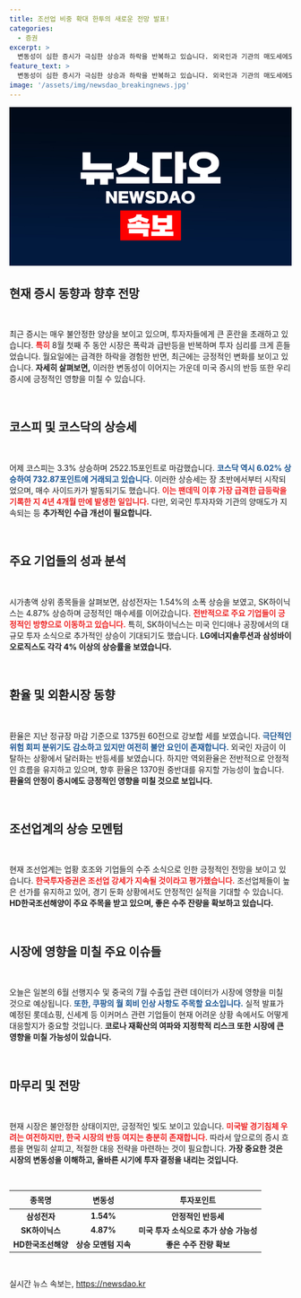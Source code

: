```yaml
---
title: 조선업 비중 확대 한투의 새로운 전망 발표!
categories:
  - 증권
excerpt: >
  변동성이 심한 증시가 극심한 상승과 하락을 반복하고 있습니다. 외국인과 기관의 매도세에도 불구하고 개인 투자자들의 매수세가 집중되며, 조선업종의 선전이 주목받고 있습니다. 오늘 장에서의 흐름에 귀추가 주목됩니다.
feature_text: >
  변동성이 심한 증시가 극심한 상승과 하락을 반복하고 있습니다. 외국인과 기관의 매도세에도 불구하고 개인 투자자들의 매수세가 집중되며, 조선업종의 선전이 주목받고 있습니다. 오늘 장에서의 흐름에 귀추가 주목됩니다.
image: '/assets/img/newsdao_breakingnews.jpg'
---
```


<p><img src="/assets/img/newsdao_breakingnews.jpg" alt="firstkoreanews 속보" /></p>

<h2 data-ke-size="size26">현재 증시 동향과 향후 전망</h2>

<p data-ke-size="size16">&nbsp;</p>

<p>최근 증시는 매우 불안정한 양상을 보이고 있으며, 투자자들에게 큰 혼란을 초래하고 있습니다. <b><span style="color: #ee2323;">특히</span></b> 8월 첫째 주 동안 시장은 폭락과 급반등을 반복하며 투자 심리를 크게 흔들었습니다. 월요일에는 급격한 하락을 경험한 반면, 최근에는 긍정적인 변화를 보이고 있습니다. <b><span style="highlight: #21538527;">자세히 살펴보면,</span></b> 이러한 변동성이 이어지는 가운데 미국 증시의 반등 또한 우리 증시에 긍정적인 영향을 미칠 수 있습니다. </p>

<p data-ke-size="size16">&nbsp;</p>

<h2 data-ke-size="size26">코스피 및 코스닥의 상승세</h2>

<p data-ke-size="size16">&nbsp;</p>

<p>어제 코스피는 3.3% 상승하며 2522.15포인트로 마감했습니다. <b><span style="color: #1a5490;">코스닥 역시 6.02% 상승하여 732.87포인트에 거래되고 있습니다.</span></b> 이러한 상승세는 장 초반에서부터 시작되었으며, 매수 사이드카가 발동되기도 했습니다. <b><span style="color: #ee2323;">이는 팬데믹 이후 가장 급격한 급등락을 기록한 지 4년 4개월 만에 발생한 일입니다.</span></b> 다만, 외국인 투자자와 기관의 양매도가 지속되는 등 <b><span style="highlight: #21538527;">추가적인 수급 개선이 필요합니다.</span></b> </p>

<p data-ke-size="size16">&nbsp;</p>

<h2 data-ke-size="size26">주요 기업들의 성과 분석</h2>

<p data-ke-size="size16">&nbsp;</p>

<p>시가총액 상위 종목들을 살펴보면, 삼성전자는 1.54%의 소폭 상승을 보였고, SK하이닉스는 4.87% 상승하며 긍정적인 매수세를 이어갔습니다. <b><span style="color: #ee2323;">전반적으로 주요 기업들이 긍정적인 방향으로 이동하고 있습니다.</span></b> 특히, SK하이닉스는 미국 인디애나 공장에서의 대규모 투자 소식으로 추가적인 상승이 기대되기도 했습니다. <b><span style="highlight: #21538527;">LG에너지솔루션과 삼성바이오로직스도 각각 4% 이상의 상승률을 보였습니다.</span></b></p>

<p data-ke-size="size16">&nbsp;</p>

<h2 data-ke-size="size26">환율 및 외환시장 동향</h2>

<p data-ke-size="size16">&nbsp;</p>

<p>환율은 지난 정규장 마감 기준으로 1375원 60전으로 강보합 세를 보였습니다. <b><span style="color: #1a5490;">극단적인 위험 회피 분위기도 감소하고 있지만 여전히 불안 요인이 존재합니다.</span></b> 외국인 자금이 이탈하는 상황에서 달러화는 반등세를 보였습니다. 하지만 역외환율은 전반적으로 안정적인 흐름을 유지하고 있으며, 향후 환율은 1370원 중반대를 유지할 가능성이 높습니다. <b><span style="highlight: #21538527;">환율의 안정이 증시에도 긍정적인 영향을 미칠 것으로 보입니다.</span></b> </p>

<p data-ke-size="size16">&nbsp;</p>

<h2 data-ke-size="size26">조선업계의 상승 모멘텀</h2>

<p data-ke-size="size16">&nbsp;</p>

<p>현재 조선업계는 업황 호조와 기업들의 수주 소식으로 인한 긍정적인 전망을 보이고 있습니다. <b><span style="color: #ee2323;">한국투자증권은 조선업 강세가 지속될 것이라고 평가했습니다.</span></b> 조선업체들이 높은 선가를 유지하고 있어, 경기 둔화 상황에서도 안정적인 실적을 기대할 수 있습니다. <b><span style="highlight: #21538527;">HD한국조선해양이 주요 주목을 받고 있으며, 좋은 수주 잔량을 확보하고 있습니다.</span></b></p>

<p data-ke-size="size16">&nbsp;</p>

<h2 data-ke-size="size26">시장에 영향을 미칠 주요 이슈들</h2>

<p data-ke-size="size16">&nbsp;</p>

<p>오늘은 일본의 6월 선행지수 및 중국의 7월 수출입 관련 데이터가 시장에 영향을 미칠 것으로 예상됩니다. <b><span style="color: #1a5490;">또한, 쿠팡의 월 회비 인상 사항도 주목할 요소입니다.</span></b> 실적 발표가 예정된 롯데쇼핑, 신세계 등 이커머스 관련 기업들이 현재 어려운 상황 속에서도 어떻게 대응할지가 중요할 것입니다. <b><span style="highlight: #21538527;">코로나 재확산의 여파와 지정학적 리스크 또한 시장에 큰 영향을 미칠 가능성이 있습니다.</span></b></p>

<p data-ke-size="size16">&nbsp;</p>

<h2 data-ke-size="size26">마무리 및 전망</h2>

<p data-ke-size="size16">&nbsp;</p>

<p>현재 시장은 불안정한 상태이지만, 긍정적인 빛도 보이고 있습니다. <b><span style="color: #ee2323;">미국발 경기침체 우려는 여전하지만, 한국 시장의 반등 여지는 충분히 존재합니다.</span></b> 따라서 앞으로의 증시 흐름을 면밀히 살피고, 적절한 대응 전략을 마련하는 것이 필요합니다. <b><span style="highlight: #21538527;">가장 중요한 것은 시장의 변동성을 이해하고, 올바른 시기에 투자 결정을 내리는 것입니다.</span></b></p>

<p data-ke-size="size16">&nbsp;</p>

<table style="width: 100%; border-collapse: collapse;">
    <thead>
        <tr>
            <th style="text-align: center; height: 25px;"><b>종목명</b></th>
            <th style="text-align: center; height: 25px;"><b>변동성</b></th>
            <th style="text-align: center; height: 25px;"><b>투자포인트</b></th>
        </tr>
    </thead>
    <tbody>
        <tr>
            <td style="text-align: center; height: 17px;"><b>삼성전자</b></td>
            <td style="text-align: center; height: 17px;"><b>1.54%</b></td>
            <td style="text-align: center; height: 17px;"><b>안정적인 반등세</b></td>
        </tr>
        <tr>
            <td style="text-align: center; height: 17px;"><b>SK하이닉스</b></td>
            <td style="text-align: center; height: 17px;"><b>4.87%</b></td>
            <td style="text-align: center; height: 17px;"><b>미국 투자 소식으로 추가 상승 가능성</b></td>
        </tr>
        <tr>
            <td style="text-align: center; height: 17px;"><b>HD한국조선해양</b></td>
            <td style="text-align: center; height: 17px;"><b>상승 모멘텀 지속</b></td>
            <td style="text-align: center; height: 17px;"><b>좋은 수주 잔량 확보</b></td>
        </tr>
    </tbody>
</table>

<p data-ke-size="size16">&nbsp;</p>
실시간 뉴스 속보는, <a href="https://newsdao.kr" rel="dofollow">https://newsdao.kr</a>


